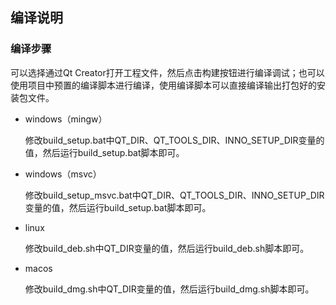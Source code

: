 ## 编译说明

### 编译步骤

可以选择通过Qt Creator打开工程文件，然后点击构建按钮进行编译调试；也可以使用项目中预置的编译脚本进行编译，使用编译脚本可以直接编译输出打包好的安装包文件。

- windows（mingw）

    修改build_setup.bat中QT_DIR、QT_TOOLS_DIR、INNO_SETUP_DIR变量的值，然后运行build_setup.bat脚本即可。

- windows（msvc）

    修改build_setup_msvc.bat中QT_DIR、QT_TOOLS_DIR、INNO_SETUP_DIR变量的值，然后运行build_setup.bat脚本即可。

- linux

    修改build_deb.sh中QT_DIR变量的值，然后运行build_deb.sh脚本即可。

- macos

    修改build_dmg.sh中QT_DIR变量的值，然后运行build_dmg.sh脚本即可。
